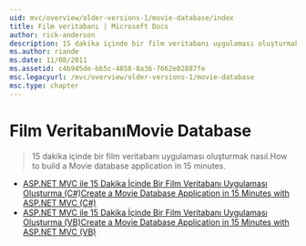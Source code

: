 ```yaml
---
uid: mvc/overview/older-versions-1/movie-database/index
title: Film veritabanı | Microsoft Docs
author: rick-anderson
description: 15 dakika içinde bir film veritabanı uygulaması oluşturmak nasıl.
ms.author: riande
ms.date: 11/08/2011
ms.assetid: c4b945de-bb5c-4858-8a36-7662e02887fe
msc.legacyurl: /mvc/overview/older-versions-1/movie-database
msc.type: chapter
---
```

<a name="movie-database"></a><span data-ttu-id="3c48d-103">Film Veritabanı</span><span class="sxs-lookup"><span data-stu-id="3c48d-103">Movie Database</span></span>
====================
> <span data-ttu-id="3c48d-104">15 dakika içinde bir film veritabanı uygulaması oluşturmak nasıl.</span><span class="sxs-lookup"><span data-stu-id="3c48d-104">How to build a Movie database application in 15 minutes.</span></span>


- [<span data-ttu-id="3c48d-105">ASP.NET MVC ile 15 Dakika İçinde Bir Film Veritabanı Uygulaması Oluşturma (C#)</span><span class="sxs-lookup"><span data-stu-id="3c48d-105">Create a Movie Database Application in 15 Minutes with ASP.NET MVC (C#)</span></span>](create-a-movie-database-application-in-15-minutes-with-asp-net-mvc-cs.md)
- [<span data-ttu-id="3c48d-106">ASP.NET MVC ile 15 Dakika İçinde Bir Film Veritabanı Uygulaması Oluşturma (VB)</span><span class="sxs-lookup"><span data-stu-id="3c48d-106">Create a Movie Database Application in 15 Minutes with ASP.NET MVC (VB)</span></span>](create-a-movie-database-application-in-15-minutes-with-asp-net-mvc-vb.md)

